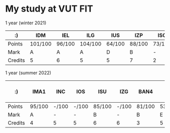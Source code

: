 
# My study at VUT FIT

1 year (winter 2021)

:) | IDM | IEL | ILG | IUS | IZP | ISC | ISM | sum
--- | --- | --- | --- |--- |--- |--- |--- |---
Points | 101/100 | 96/100 | 104/100 | 64/100 | 88/100 | 73/100 | 51/50
Mark | A | A | A | D | B | - | -
Credits | 5 | 6 | 5 | 5 | 7 | 2 | 2 | 32

1 year (summer 2022)

:) | IMA1 | INC | IOS | ISU | IZG | BAN4 | IJC | ITY | TV-PLA-R | sum
--- | --- | --- | --- |--- |--- |--- |--- |--- |--- |---
Points | 95/100 | -/100 | -/100 | 85/100 | -/100 | 81/100 | 53/100 | -/100
Mark | A | - | - | B | - | B | E | -
Credits | 4 | 5 | 5 | 6 | 6 | 3 | 5 | 4 | 0 | 13
